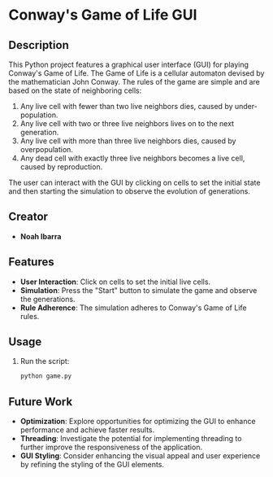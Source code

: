 # Conway's Game of Life GUI

## Description
This Python project features a graphical user interface (GUI) for playing Conway's Game of Life. The Game of Life is a cellular automaton devised by the mathematician John Conway. The rules of the game are simple and are based on the state of neighboring cells:

1. Any live cell with fewer than two live neighbors dies, caused by under-population.
2. Any live cell with two or three live neighbors lives on to the next generation.
3. Any live cell with more than three live neighbors dies, caused by overpopulation.
4. Any dead cell with exactly three live neighbors becomes a live cell, caused by reproduction.

The user can interact with the GUI by clicking on cells to set the initial state and then starting the simulation to observe the evolution of generations.

## Creator

- **Noah Ibarra**

## Features
- **User Interaction**: Click on cells to set the initial live cells.
- **Simulation**: Press the "Start" button to simulate the game and observe the generations.
- **Rule Adherence**: The simulation adheres to Conway's Game of Life rules.

## Usage
1. Run the script:
   ```bash
   python game.py
   
## Future Work
- **Optimization**: Explore opportunities for optimizing the GUI to enhance performance and achieve faster results.
- **Threading**: Investigate the potential for implementing threading to further improve the responsiveness of the application.
- **GUI Styling**: Consider enhancing the visual appeal and user experience by refining the styling of the GUI elements.

